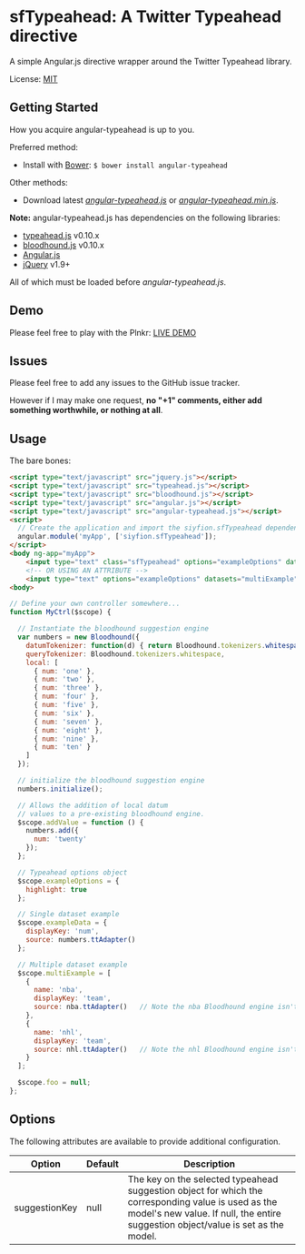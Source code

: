sfTypeahead: A Twitter Typeahead directive
=================

A simple Angular.js directive wrapper around the Twitter Typeahead library.

License: [MIT](http://www.opensource.org/licenses/mit-license.php)

Getting Started
---------------

How you acquire angular-typeahead is up to you.

Preferred method:
* Install with [Bower][bower]: `$ bower install angular-typeahead`

Other methods:
* Download latest *[angular-typeahead.js][angular-typeahead.js]* or *[angular-typeahead.min.js][angular-typeahead.min.js]*.

**Note:** angular-typeahead.js has dependencies on the following libraries:
* [typeahead.js][typeahead.js] v0.10.x
* [bloodhound.js][typeahead.js] v0.10.x
* [Angular.js][angularjs]
* [jQuery][jquery] v1.9+

All of which must be loaded before *angular-typeahead.js*.

Demo
---------------

Please feel free to play with the Plnkr: [LIVE DEMO][plnkr]

Issues
---------------

Please feel free to add any issues to the GitHub issue tracker.

However if I may make one request, **no "+1" comments, either add something worthwhile, or nothing at all**.

Usage
---------------

The bare bones:

```html
<script type="text/javascript" src="jquery.js"></script>
<script type="text/javascript" src="typeahead.js"></script>
<script type="text/javascript" src="bloodhound.js"></script>
<script type="text/javascript" src="angular.js"></script>
<script type="text/javascript" src="angular-typeahead.js"></script>
<script>
  // Create the application and import the siyfion.sfTypeahead dependency.
  angular.module('myApp', ['siyfion.sfTypeahead']);
</script>
<body ng-app="myApp">
    <input type="text" class="sfTypeahead" options="exampleOptions" datasets="exampleData" ng-model="foo">
    <!-- OR USING AN ATTRIBUTE -->
    <input type="text" options="exampleOptions" datasets="multiExample" ng-model="foo" sf-typeahead>
<body>
```

```javascript
// Define your own controller somewhere...
function MyCtrl($scope) {

  // Instantiate the bloodhound suggestion engine
  var numbers = new Bloodhound({
    datumTokenizer: function(d) { return Bloodhound.tokenizers.whitespace(d.num); },
    queryTokenizer: Bloodhound.tokenizers.whitespace,
    local: [
      { num: 'one' },
      { num: 'two' },
      { num: 'three' },
      { num: 'four' },
      { num: 'five' },
      { num: 'six' },
      { num: 'seven' },
      { num: 'eight' },
      { num: 'nine' },
      { num: 'ten' }
    ]
  });

  // initialize the bloodhound suggestion engine
  numbers.initialize();

  // Allows the addition of local datum
  // values to a pre-existing bloodhound engine.
  $scope.addValue = function () {
    numbers.add({
      num: 'twenty'
    });
  };

  // Typeahead options object
  $scope.exampleOptions = {
    highlight: true
  };

  // Single dataset example
  $scope.exampleData = {
    displayKey: 'num',
    source: numbers.ttAdapter()
  };

  // Multiple dataset example
  $scope.multiExample = [
    {
      name: 'nba',
      displayKey: 'team',
      source: nba.ttAdapter()   // Note the nba Bloodhound engine isn't really defined here.
    },
    {
      name: 'nhl',
      displayKey: 'team',
      source: nhl.ttAdapter()   // Note the nhl Bloodhound engine isn't really defined here.
    }
  ];

  $scope.foo = null;
};
```

Options
---------------
The following attributes are available to provide additional configuration.

| Option | Default | Description |
|---------------|---------|------------------------------------------------------------------------------------------------------------------------------------------------------------------------------------------|
| suggestionKey | null | The key on the selected typeahead suggestion object for which the corresponding value is used as the model's new value. If null, the entire suggestion object/value is set as the model. |



<!-- assets -->
[angular-typeahead.js]: https://raw.github.com/Siyfion/angular-typeahead/master/angular-typeahead.js
[angular-typeahead.min.js]: https://raw.github.com/Siyfion/angular-typeahead/master/angular-typeahead.min.js

<!-- links to third party projects -->
[bower]: http://twitter.github.com/bower/
[jQuery]: http://jquery.com/
[angularjs]: http://angularjs.org/
[typeahead.js]: http://twitter.github.io/typeahead.js/
[plnkr]: http://plnkr.co/edit/cMvm7Z4REuIP69Uk4Tzz?p=preview
